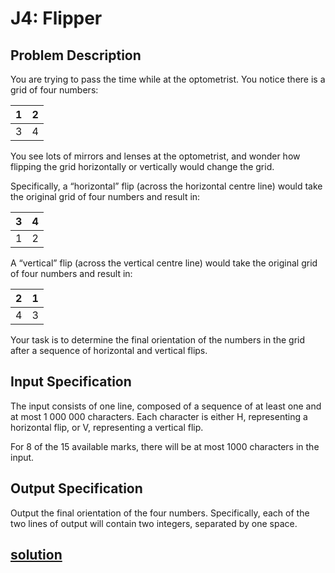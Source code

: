 # J4: Flipper

## Problem Description
You are trying to pass the time while at the optometrist. You notice there is a grid of four numbers:

| 1 | 2 |
| - | - |
| 3 | 4 |

You see lots of mirrors and lenses at the optometrist, and wonder how flipping the grid horizontally
or vertically would change the grid.

Specifically, a “horizontal” flip (across the horizontal centre line) would take the original grid of
four numbers and result in:

| 3 | 4 |
| - | - |
| 1 | 2 |

A “vertical” flip (across the vertical centre line) would take the original grid of four numbers and
result in:

| 2 | 1 |
| - | - |
| 4 | 3 |

Your task is to determine the final orientation of the numbers in the grid after a sequence of horizontal and vertical flips.

## Input Specification
The input consists of one line, composed of a sequence of at least one and at most 1 000 000
characters. Each character is either H, representing a horizontal flip, or V, representing a vertical
flip.

For 8 of the 15 available marks, there will be at most 1000 characters in the input.


## Output Specification
Output the final orientation of the four numbers. Specifically, each of the two lines of output will
contain two integers, separated by one space.

## [solution](./main.py)